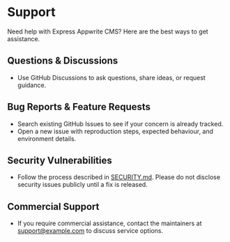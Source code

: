 # Support

Need help with Express Appwrite CMS? Here are the best ways to get assistance.

## Questions & Discussions
- Use GitHub Discussions to ask questions, share ideas, or request guidance.

## Bug Reports & Feature Requests
- Search existing GitHub Issues to see if your concern is already tracked.
- Open a new issue with reproduction steps, expected behaviour, and environment details.

## Security Vulnerabilities
- Follow the process described in [SECURITY.md](SECURITY.md). Please do not disclose security issues publicly until a fix is released.

## Commercial Support
- If you require commercial assistance, contact the maintainers at support@example.com to discuss service options.
